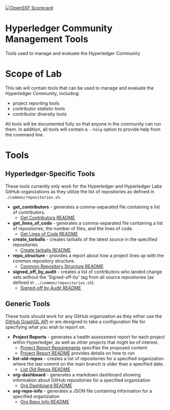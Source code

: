 [//]: # (SPDX-License-Identifier: CC-BY-4.0)
[![OpenSSF Scorecard](https://api.scorecard.dev/projects/github.com/hyperledger-labs/hyperledger-community-management-tools/badge)](https://scorecard.dev/viewer/?uri=github.com//hyperledger-labs/hyperledger-community-management-tools)

# Hyperledger Community Management Tools
Tools used to manage and evaluate the Hyperledger Community

# Scope of Lab
This lab will contain tools that can be used to manage and evaluate the Hyperledger Community, including:
- project reporting tools
- contributor statistic tools
- contributor diversity tools

All tools will be documented fully so that anyone in the community can run them. In addition, all tools will contain a `--help` option to provide help from the command line.

# Tools

## Hyperledger-Specific Tools

These tools currently only work for the Hyperledger and Hyperledger Labs GitHub organizations as they utilize the list of repositories as defined in `./common/repositories.sh`.
- **get_contributors** - generates a comma-separated file containing a list of contributors.
  - [Get Contributors README](./get_contributors/README.md)
- **get_lines_of_code** - generates a comma-separated file containing a list of repositories, the number of files, and the lines of code.
  - [Get Lines of Code README](./get_lines_of_code/README.md)
- **create_tarballs** - creates tarballs of the latest source in the specified repositories
  - [Create tarballs README](./create_tarballs/README.md)
- **repo_structure** - provides a report about how a project lines up with the common repository structure.
  - [Common Repository Structure README](./repo_structure/README.md)
- **signed_off_by_audit** - creates a list of contributors who landed change sets without the 'Signed-off-by' tag from all source repositories (as defined in `../common/repositories.sh`).
  - [Signed-off by Audit README](./signed_off_by_audit/README.md)

## Generic Tools

These tools should work for any GitHub organization as they either use the [GitHub GraphQL API](https://docs.github.com/en/graphql) or are designed to take a configuration file for specifying what you wish to report on.
- **Project Reports** - generates a health assessment report for each project within Hyperledger, as well as other projects that might be of interest.
  - [Project Report Requirements](./project-reports/docs/requirements.md) specifies the proposed content
  - [Project Report README](./project-reports/README.md) provides details on how to run
- **list-old-repos** - creates a list of repositories for a specified organization where the last commit on the main branch is older than a specified date.
  - [List Old Repos README](./list-old-repos/README.md)
- **org-dashboard** - generates a markdown dashboard showing information about GitHub repositories for a specified organization
  - [Org Dashboard README](./org-dashboard/README.md)
- **org-repo-info** - generates a JSON file containing information for a specified organization
  - [Org Repo Info README](./org-repo-info/README.md)
